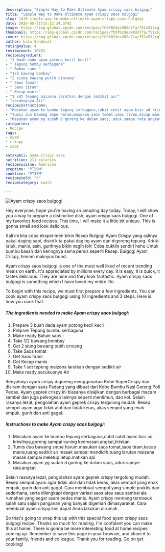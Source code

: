 ```yaml
---
description: "Simple Way to Make Ultimate Ayam crispy saos bulgogi"
title: "Simple Way to Make Ultimate Ayam crispy saos bulgogi"
slug: 1415-simple-way-to-make-ultimate-ayam-crispy-saos-bulgogi
date: 2020-05-31T15:12:24.374Z
image: https://img-global.cpcdn.com/recipes/fb9f02dea902d7fa/751x532cq70/ayam-crispy-saos-bulgogi-foto-resep-utama.jpg
thumbnail: https://img-global.cpcdn.com/recipes/fb9f02dea902d7fa/751x532cq70/ayam-crispy-saos-bulgogi-foto-resep-utama.jpg
cover: https://img-global.cpcdn.com/recipes/fb9f02dea902d7fa/751x532cq70/ayam-crispy-saos-bulgogi-foto-resep-utama.jpg
author: Lulu Sandoval
ratingvalue: 4
reviewcount: 10232
recipeingredient:
- "3 buah dada ayam potong kecil kecil"
- " Tepung bumbu serbaguna"
- " Bahan saos "
- "1/2 bawang bombay"
- "2 siung bawang putih cincang"
- " Saos tomat"
- " Saos tiram"
- " Kecap manis"
- "1 sdt tepung maizena larutkan dengan sedikit air"
- "secukupnya Air"
recipeinstructions:
- "Masukan ayam ke bumbu tepung serbaguna,cubit cubit ayam biar ad kriwilnya,goreng sampai kuning keemasan.angkat,tiriskan"
- "Tumis duo bawang smpe harum,masukan saos tomat,saos tiram,kacap manis,tuang sedikit air masak sampai mendidih,tuang larutan maizena masak sampai meletup letup.matikan api"
- "Masukan ayam yg sudah d goreng ke dalam saos, aduk sampe rata.angkat"
categories:
- Recipe
tags:
- ayam
- crispy
- saos

katakunci: ayam crispy saos 
nutrition: 211 calories
recipecuisine: American
preptime: "PT29M"
cooktime: "PT37M"
recipeyield: "3"
recipecategory: Lunch

---
```



![Ayam crispy saos bulgogi](https://img-global.cpcdn.com/recipes/fb9f02dea902d7fa/751x532cq70/ayam-crispy-saos-bulgogi-foto-resep-utama.jpg)

Hey everyone, hope you're having an amazing day today. Today, I will show you a way to prepare a distinctive dish, ayam crispy saos bulgogi. One of my favorites food recipes. This time, I will make it a little bit unique. This is gonna smell and look delicious.

Kali ini kita coba eksperimen bikin Resep Bulgogi Ayam Crispy yang aslinya pakai daging sapi, disini kita pakai daging ayam dan digoreng tepung. Kriuk-kriuk, manis, asin, gurihnya bikin nagih loh! Coba buktiin sendiri hehe Untuk bumbu basah dan keringnya sama persis seperti Resep. Bulgogi Ayam Crispy, hmmm maknyus bund.

Ayam crispy saos bulgogi is one of the most well liked of recent trending meals on earth. It's appreciated by millions every day. It is easy, it is quick, it tastes delicious. They are nice and they look fantastic. Ayam crispy saos bulgogi is something which I have loved my entire life.


To begin with this recipe, we must first prepare a few ingredients. You can cook ayam crispy saos bulgogi using 10 ingredients and 3 steps. Here is how you cook that.

<!--inarticleads1-->

##### The ingredients needed to make Ayam crispy saos bulgogi:

1. Prepare 3 buah dada ayam potong kecil kecil
1. Prepare  Tepung bumbu serbaguna
1. Make ready  Bahan saos :
1. Take 1/2 bawang bombay
1. Get 2 siung bawang putih cincang
1. Take  Saos tomat
1. Get  Saos tiram
1. Get  Kecap manis
1. Take 1 sdt tepung maizena larutkan dengan sedikit air
1. Make ready secukupnya Air


Renyahnya ayam crispy digoreng menggunakan Kobe SuperCrispy dan disiram dengan saos Padang yang dibuat dari Kobe Bumbu Nasi Goreng Poll Pedas. Ayam geprek crispy ini biasanya disajikan dengan berbagai macam sambal dan juga pelengkap lainnya seperti mentimun, dan kol. Selain rasanya lezat, pengolahan ayam geprek crispy tergolong mudah. Resep sempol ayam agar tidak alot dan tidak keras, alias sempol yang enak empuk, gurih dan anti gagal. 

<!--inarticleads2-->

##### Instructions to make Ayam crispy saos bulgogi:

1. Masukan ayam ke bumbu tepung serbaguna,cubit cubit ayam biar ad kriwilnya,goreng sampai kuning keemasan.angkat,tiriskan
1. Tumis duo bawang smpe harum,masukan saos tomat,saos tiram,kacap manis,tuang sedikit air masak sampai mendidih,tuang larutan maizena masak sampai meletup letup.matikan api
1. Masukan ayam yg sudah d goreng ke dalam saos, aduk sampe rata.angkat


Selain rasanya lezat, pengolahan ayam geprek crispy tergolong mudah. Resep sempol ayam agar tidak alot dan tidak keras, alias sempol yang enak empuk, gurih dan anti gagal. Cara membuat sempol yang simple praktis dan sederhana, serta dilengkapi dengan variasi saos atau saus sambal ala rumahan yang segar asam pedas manis. Ayam crispy memang termasuk salah satu sajian panganan yang banyak digemari dimasyarakat. Cara membuat ayam crispy kini dapat Anda lakukan dirumah. 

So that's going to wrap this up with this special food ayam crispy saos bulgogi recipe. Thanks so much for reading. I'm confident you can make this at home. There is gonna be more interesting food at home recipes coming up. Remember to save this page in your browser, and share it to your family, friends and colleague. Thank you for reading. Go on get cooking!
